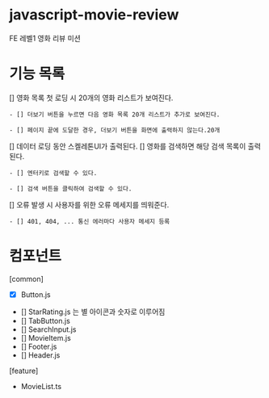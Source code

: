 # javascript-movie-review

FE 레벨1 영화 리뷰 미션

# 기능 목록

[] 영화 목록 첫 로딩 시 20개의 영화 리스트가 보여진다.

    - [] 더보기 버튼을 누르면 다음 영화 목록 20개 리스트가 추가로 보여진다.

    - [] 페이지 끝에 도달한 경우, 더보기 버튼을 화면에 출력하지 않는다.20개

[] 데이터 로딩 동안 스켈레톤UI가 출력된다.
[] 영화를 검색하면 해당 검색 목록이 출력된다.

    - [] 엔터키로 검색할 수 있다.

    - [] 검색 버튼을 클릭하여 검색할 수 있다.

[] 오류 발생 시 사용자를 위한 오류 메세지를 띄워준다.

    - [] 401, 404, ... 통신 에러마다 사용자 메세지 등록

# 컴포넌트

[common]

- [x] Button.js
- [] StarRating.js 는 별 아이콘과 숫자로 이루어짐
- [] TabButton.js
- [] SearchInput.js
- [] MovieItem.js
- [] Footer.js
- [] Header.js

[feature]

- MovieList.ts
